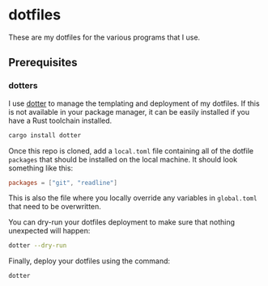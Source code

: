 # dotfiles

These are my dotfiles for the various programs that I use.

## Prerequisites

### dotters

I use [dotter](https://github.com/SuperCuber/dotter) to manage the templating
and deployment of my dotfiles. If this is not available in your package manager,
it can be easily installed if you have a Rust toolchain installed.

```sh
cargo install dotter
```

Once this repo is cloned, add a `local.toml` file containing all of the dotfile
`packages` that should be installed on the local machine. It should look
something like this:

```toml
packages = ["git", "readline"]
```

This is also the file where you locally override any variables in `global.toml`
that need to be overwritten.

You can dry-run your dotfiles deployment to make sure that nothing unexpected
will happen:

```sh
dotter --dry-run
```

Finally, deploy your dotfiles using the command:

```sh
dotter
```

